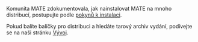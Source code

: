 <!--
.. link:
.. description:
.. tags: 
.. date: 2012-04-17 06:32:31
.. title: Instalace
.. slug: instalace
-->

Komunita MATE zdokumentovala, jak nainstalovat MATE na mnoho distribucí,
postupujte podle [pokynů k instalaci](https://wiki.mate-desktop.org/#!pages/download.md).

Pokud balíte balíčky pro distribuci a hledáte tarový archiv vydání,
podívejte se na naši stránku [Vývoj](/development/). 
